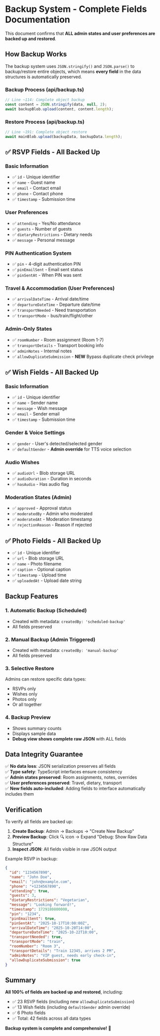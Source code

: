 # Backup System - Complete Fields Documentation

This document confirms that **ALL admin states and user preferences are backed up and restored**.

## How Backup Works

The backup system uses `JSON.stringify()` and `JSON.parse()` to backup/restore entire objects, which means **every field** in the data structures is automatically preserved.

### Backup Process (api/backup.ts)
```typescript
// Line ~114: Complete object backup
const content = JSON.stringify(data, null, 2);
await backupBlob.upload(content, content.length);
```

### Restore Process (api/backup.ts)
```typescript
// Line ~191: Complete object restore
await mainBlob.upload(backupData, backupData.length);
```

## ✅ RSVP Fields - All Backed Up

### Basic Information
- ✅ `id` - Unique identifier
- ✅ `name` - Guest name
- ✅ `email` - Contact email
- ✅ `phone` - Contact phone
- ✅ `timestamp` - Submission time

### User Preferences
- ✅ `attending` - Yes/No attendance
- ✅ `guests` - Number of guests
- ✅ `dietaryRestrictions` - Dietary needs
- ✅ `message` - Personal message

### PIN Authentication System
- ✅ `pin` - 4-digit authentication PIN
- ✅ `pinEmailSent` - Email sent status
- ✅ `pinSentAt` - When PIN was sent

### Travel & Accommodation (User Preferences)
- ✅ `arrivalDateTime` - Arrival date/time
- ✅ `departureDateTime` - Departure date/time
- ✅ `transportNeeded` - Need transportation
- ✅ `transportMode` - bus/train/flight/other

### Admin-Only States
- ✅ `roomNumber` - Room assignment (Room 1-7)
- ✅ `transportDetails` - Transport booking info
- ✅ `adminNotes` - Internal notes
- ✅ `allowDuplicateSubmission` - **NEW** Bypass duplicate check privilege

## ✅ Wish Fields - All Backed Up

### Basic Information
- ✅ `id` - Unique identifier
- ✅ `name` - Sender name
- ✅ `message` - Wish message
- ✅ `email` - Sender email
- ✅ `timestamp` - Submission time

### Gender & Voice Settings
- ✅ `gender` - User's detected/selected gender
- ✅ `defaultGender` - **Admin override** for TTS voice selection

### Audio Wishes
- ✅ `audioUrl` - Blob storage URL
- ✅ `audioDuration` - Duration in seconds
- ✅ `hasAudio` - Has audio flag

### Moderation States (Admin)
- ✅ `approved` - Approval status
- ✅ `moderatedBy` - Admin who moderated
- ✅ `moderatedAt` - Moderation timestamp
- ✅ `rejectionReason` - Reason if rejected

## ✅ Photo Fields - All Backed Up

- ✅ `id` - Unique identifier
- ✅ `url` - Blob storage URL
- ✅ `name` - Photo filename
- ✅ `caption` - Optional caption
- ✅ `timestamp` - Upload time
- ✅ `uploadedAt` - Upload date string

## Backup Features

### 1. Automatic Backup (Scheduled)
- Created with metadata: `createdBy: 'scheduled-backup'`
- All fields preserved

### 2. Manual Backup (Admin Triggered)
- Created with metadata: `createdBy: 'manual-backup'`
- All fields preserved

### 3. Selective Restore
Admins can restore specific data types:
- RSVPs only
- Wishes only
- Photos only
- Or all together

### 4. Backup Preview
- Shows summary counts
- Displays sample data
- **Debug view shows complete raw JSON** with ALL fields

## Data Integrity Guarantee

✅ **No data loss**: JSON serialization preserves all fields  
✅ **Type safety**: TypeScript interfaces ensure consistency  
✅ **Admin states preserved**: Room assignments, notes, overrides  
✅ **User preferences preserved**: Travel, dietary, transport  
✅ **New fields auto-included**: Adding fields to interface automatically includes them  

## Verification

To verify all fields are backed up:

1. **Create Backup**: Admin → Backups → "Create New Backup"
2. **Preview Backup**: Click 🔍 icon → Expand "Debug: Show Raw Data Structure"
3. **Inspect JSON**: All fields visible in raw JSON output

Example RSVP in backup:
```json
{
  "id": "1234567890",
  "name": "John Doe",
  "email": "john@example.com",
  "phone": "+1234567890",
  "attending": true,
  "guests": 3,
  "dietaryRestrictions": "Vegetarian",
  "message": "Looking forward!",
  "timestamp": 1729180800000,
  "pin": "1234",
  "pinEmailSent": true,
  "pinSentAt": "2025-10-17T10:00:00Z",
  "arrivalDateTime": "2025-10-20T14:00",
  "departureDateTime": "2025-10-22T10:00",
  "transportNeeded": true,
  "transportMode": "train",
  "roomNumber": "Room 3",
  "transportDetails": "Train 12345, arrives 2 PM",
  "adminNotes": "VIP guest, needs early check-in",
  "allowDuplicateSubmission": true
}
```

## Summary

**All 100% of fields are backed up and restored**, including:
- ✅ 23 RSVP fields (including new `allowDuplicateSubmission`)
- ✅ 13 Wish fields (including `defaultGender` admin override)
- ✅ 6 Photo fields
- ✅ Total: 42 fields across all data types

**Backup system is complete and comprehensive!** 🎉
